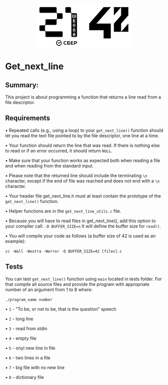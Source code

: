 <div align="center" max-width="300">
	<img src="info/imgs/21_42_logos.png" alight="center">
</div>

# Get_next_line

## Summary:

This project is about programming a function that returns a line read from a file descriptor.

## Requirements

• Repeated calls (e.g., using a loop) to your <code>get_next_line()</code> function should let you read the text file pointed to by the file descriptor, one line at a time.

• Your function should return the line that was read.
If there is nothing else to read or if an error occurred, it should return <code>NULL</code>.

• Make sure that your function works as expected both when reading a file and when reading from the standard input.

• Please note that the returned line should include the terminating <code>\n</code> character, except if the end of file was reached and does not end with a <code>\n</code> character.

• Your header file get_next_line.h must at least contain the prototype of the <code>get_next_line()</code> function.

• Helper functions are in the <code>get_next_line_utils.c</code> file.

• Because you will have to read files in get_next_line(), add this option to your compiler call: <code>-D BUFFER_SIZE=n</code> It will define the buffer size for <code>read()</code>.

• You will compile your code as follows (a buffer size of 42 is used as an example):

<code>cc -Wall -Wextra -Werror -D BUFFER_SIZE=42 [files].c</code>

## Tests

You can test <code>get_next_line()</code> function using <code>main</code> located in tests folder.
For that compile all source files and provide the program with appropriate number of an argument from 1 to 8 where:

<code>./program_name number</code>

• `1` - "To be, or not to be, that is the question" speech

• `2` - long line

• `3` - read from stdin

• `4` - empty file

• `5` - onyl new line in file

• `6` - two lines in a file

• `7` - big file with no new line

• `8` - dictionary file
